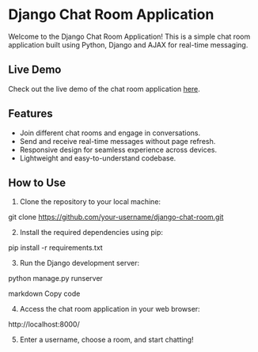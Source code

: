 # Django Chat Room Application

Welcome to the Django Chat Room Application! This is a simple chat room application built using Python, Django and AJAX for real-time messaging.

## Live Demo

Check out the live demo of the chat room application [here](https://abhishek123cu.pythonanywhere.com/).

## Features

- Join different chat rooms and engage in conversations.
- Send and receive real-time messages without page refresh.
- Responsive design for seamless experience across devices.
- Lightweight and easy-to-understand codebase.

## How to Use

1. Clone the repository to your local machine:

git clone https://github.com/your-username/django-chat-room.git

2. Install the required dependencies using pip:

pip install -r requirements.txt



3. Run the Django development server:

python manage.py runserver

markdown
Copy code

4. Access the chat room application in your web browser:

http://localhost:8000/


5. Enter a username, choose a room, and start chatting!
